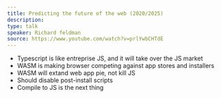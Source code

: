 ```yaml
---
title: Predicting the future of the web (2020/2025)
description: 
type: talk
speaker: Richard feldman
source: https://www.youtube.com/watch?v=prlYwbCHTdE
---
```

- Typescript is like entreprise JS, and it will take over the JS market
- WASM is making browser competing against app stores and installers
- WASM will extand web app pie, not kill JS
- Should disable post-install scripts
- Compile to JS is the next thing
